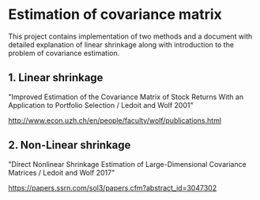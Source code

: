# Estimation of covariance matrix

This project contains implementation of two methods and a document with detailed explanation of linear shrinkage along
with introduction to the problem of covariance estimation.   

## 1. Linear shrinkage 
"Improved Estimation of the Covariance Matrix of Stock Returns With an Application to Portfolio Selection / Ledoit and
Wolf 2001"

http://www.econ.uzh.ch/en/people/faculty/wolf/publications.html

## 2. Non-Linear shrinkage 
"Direct Nonlinear Shrinkage Estimation of Large-Dimensional Covariance Matrices / Ledoit and Wolf 2017"

https://papers.ssrn.com/sol3/papers.cfm?abstract_id=3047302
